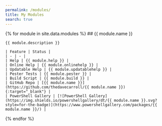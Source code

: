```yaml
---
permalink: /modules/
title: My Modules
search: true
---
```


{% for module in site.data.modules %}
    ## {{ module.name }}

    {{ module.description }}

    | Feature | Status |
    | - | - |
    | Help | {{ module.help }} |
    | Online Help | {{ module.onlinehelp }} |
    | Updatable Help | {{ module.updatablehelp }} |
    | Pester Tests | {{ module.pester }} |
    | Build Script | {{ module.build }} |
    | GitHub Repo | [{{ module.name }}](https://github.com/thedavecarroll/{{ module.name }}){:target="_blank"} |
    | PowerShell Gallery | [![PowerShell Gallery](https://img.shields.io/powershellgallery/dt/{{ module.name }}.svg?style=for-the-badge)](https://www.powershellgallery.com/packages/{{ module.name }}/) |

{% endfor %}
